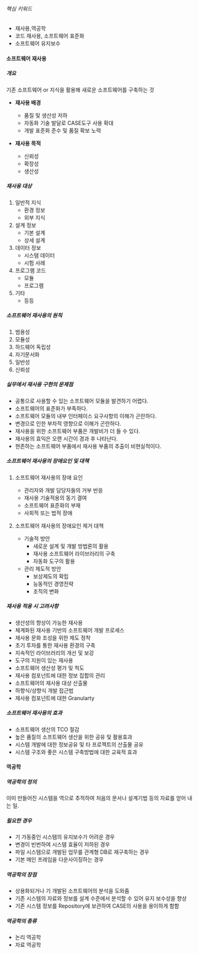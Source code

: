 ###### 핵심 키워드
- 재사용,역공학
- 코드 재사용, 소프트웨어 표준화
- 소프트웨어 유지보수

#### 소프트웨어 재사용
##### 개요
기존 소프트웨어 or 지식을 활용해 새로운 소프트웨어를 구축하는 것

- **재사용 배경**
	- 품질 및 생산성 저하
	- 자동화 기술 발달로 CASE도구 사용 확대
	- 개발 표준화 준수 및 품질 확보 노력

- **재사용 목적**
	- 신뢰성
	- 확장성
	- 생산성

##### 재사용 대상
1. 일반적 지식
	- 환경 정보
	- 외부 지식
2. 설계 정보
	- 기본 설계
	- 상세 설계
3. 데이터 정보
	- 시스템 데이터
	- 시험 사례
4. 프로그램 코드
	- 모듈
	- 프로그램
5. 기타
	- 등등

##### 소프트웨어 재사용의 원칙
1. 범용성
2. 모듈성
3. 하드웨어 독립성
4. 자기문서화
5. 일반성
6. 신뢰성


##### 실무에서 재사용 구현의 문제점
- 공통으로 사용할 수 있는 소프트웨어 모듈을 발견하기 어렵다.
- 소프트웨어의 표준화가 부족하다.
- 소프트웨어 모듈의 내부 인터페이스 요구사항의 이해가 곤란하다.
- 변경으로 인한 부차적 영향으로 이해가 곤란하다.
- 재사용을 위한 소프트웨어 부품은 개발비가 더 들 수 있다.
- 재사용의 효익은 오랜 시간이 경과 후 나타난다.
- 현존하는 소프트웨어 부품에서 재사용 부품의 추출이 비현실적이다.

##### 소프트웨어 재사용의 장애요인 및 대책
1) 소프트웨어 재사용의 장애 요인
	- 관리자와 개발 담당자들의 거부 반응
	- 재사용 기술적용의 동기 결여
	- 소프트웨어 표준화의 부재
	- 사회적 또는 법적 장애

2) 소프트웨어 재사용의 장애요인 제거 대책
	- 기술적 방안
		- 새로운 설계 및 개발 방법론의 활용
		- 재사용 소프트웨어 라이브러리의 구축
		- 자동화 도구의 활용
	- 관리 제도적 방안
		- 보상제도의 확립
		- 능동적인 경영전략
		- 조직의 변화
##### 재사용 적용 시 고려사항
- 생산성의 향상이 가능한 재사용
- 체계화된 재사용 기반의 소프트웨어 개발 프로세스
- 재사용 문화 조성을 위한 제도 정착
- 초기 투자를 통한 재사용 환경의 구축
- 지속적인 라이브러리의 개선 및 보강
- 도구의 지원이 있는 재사용
- 소프트웨어 생산성 평가 및 척도
- 재사용 컴포넌트에 대한 정보 집합의 관리
- 소프트웨어의 재사용 대상 산출물
- 하향식/상향식 개발 접근법
- 재사용 컴포넌트에 대한 Granularty
##### 소프트웨어 재사용의 효과
- 소프트웨어 생산의 TCO 절감
- 높은 품질의 소프트웨어 생산을 위한 공유 및 활용효과
- 시스템 개발에 대한 정보공유 및 타 프로젝트의 산출물 공유
- 시스템 구조와 좋은 시스템 구축방법에 대한 교육적 효과

#### 역공학

##### 역공학의 정의
이미 만들어진 시스템을 역으로 추적하여 처음의 문서나 설계기법 등의 자료를 얻어 내는 일.

##### 필요한 경우
- 기 가동중인 시스템의 유지보수가 어려운 경우
- 변경이 빈번하여 시스템 효율이 저하된 경우
- 파일 시스템으로 개발된 업무를 관계형 DB로 재구축하는 경우
- 기본 메인 프레임을 다운사이징하는 경우

##### 역공학의 장점
- 상용화되거나 기 개발된 소프트웨어의 분석을 도와줌
- 기존 시스템의 자료와 정보를 설계 수준에서 분석할 수 있어 유지 보수성을 향상
- 기존 시스템 정보를 Repository에 보관하여 CASE의 사용을 용이하게 함함

##### 역공학의 종류
- 논리 역공학
- 자료 역공학